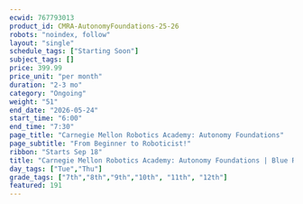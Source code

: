 ```yaml
---
ecwid: 767793013
product_id: CMRA-AutonomyFoundations-25-26
robots: "noindex, follow"
layout: "single"
schedule_tags: ["Starting Soon"]
subject_tags: []
price: 399.99
price_unit: "per month"
duration: "2-3 mo"
category: "Ongoing"
weight: "51"
end_date: "2026-05-24"
start_time: "6:00"
end_time: "7:30"
page_title: "Carnegie Mellon Robotics Academy: Autonomy Foundations"
page_subtitle: "From Beginner to Roboticist!"
ribbon: "Starts Sep 18"
title: "Carnegie Mellon Robotics Academy: Autonomy Foundations | Blue Ridge Boost"
day_tags: ["Tue","Thu"]
grade_tags: ["7th","8th","9th","10th", "11th", "12th"]
featured: 191
---
```

